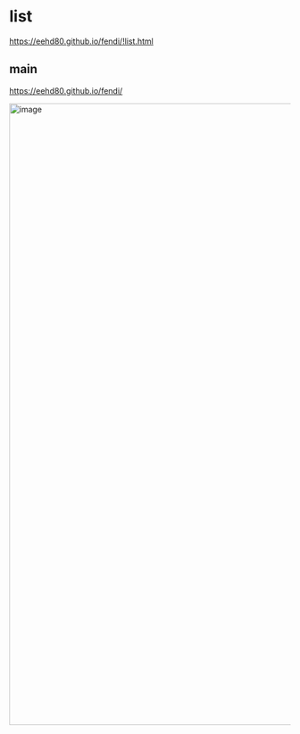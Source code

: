 # list

https://eehd80.github.io/fendi/!list.html

## main

https://eehd80.github.io/fendi/

<img width="1114" alt="image" src="https://github.com/oodada/fendi/assets/10627436/9643587b-a145-4c71-883c-0ee30e6449da">
